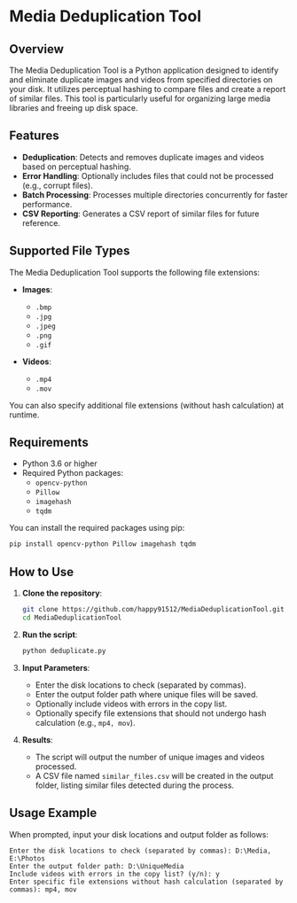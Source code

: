 # Media Deduplication Tool

## Overview

The Media Deduplication Tool is a Python application designed to identify and eliminate duplicate images and videos from specified directories on your disk. It utilizes perceptual hashing to compare files and create a report of similar files. This tool is particularly useful for organizing large media libraries and freeing up disk space.

## Features

- **Deduplication**: Detects and removes duplicate images and videos based on perceptual hashing.
- **Error Handling**: Optionally includes files that could not be processed (e.g., corrupt files).
- **Batch Processing**: Processes multiple directories concurrently for faster performance.
- **CSV Reporting**: Generates a CSV report of similar files for future reference.

## Supported File Types

The Media Deduplication Tool supports the following file extensions:

- **Images**:

  - `.bmp`
  - `.jpg`
  - `.jpeg`
  - `.png`
  - `.gif`
- **Videos**:

  - `.mp4`
  - `.mov`

You can also specify additional file extensions (without hash calculation) at runtime.

## Requirements

- Python 3.6 or higher
- Required Python packages:
  - `opencv-python`
  - `Pillow`
  - `imagehash`
  - `tqdm`

You can install the required packages using pip:

```bash
pip install opencv-python Pillow imagehash tqdm
```

## How to Use

1. **Clone the repository**:

   ```bash
   git clone https://github.com/happy91512/MediaDeduplicationTool.git
   cd MediaDeduplicationTool
   ```
2. **Run the script**:

   ```bash
   python deduplicate.py
   ```
3. **Input Parameters**:

   - Enter the disk locations to check (separated by commas).
   - Enter the output folder path where unique files will be saved.
   - Optionally include videos with errors in the copy list.
   - Optionally specify file extensions that should not undergo hash calculation (e.g., `mp4, mov`).
4. **Results**:

   - The script will output the number of unique images and videos processed.
   - A CSV file named `similar_files.csv` will be created in the output folder, listing similar files detected during the process.

## Usage Example

When prompted, input your disk locations and output folder as follows:

```
Enter the disk locations to check (separated by commas): D:\Media, E:\Photos
Enter the output folder path: D:\UniqueMedia
Include videos with errors in the copy list? (y/n): y
Enter specific file extensions without hash calculation (separated by commas): mp4, mov
```
